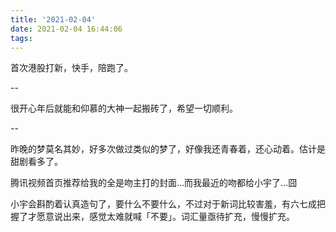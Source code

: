 ```yaml
---
title: '2021-02-04'
date: 2021-02-04 16:44:06
tags:
---
```


首次港股打新，快手，陪跑了。

--

很开心年后就能和仰慕的大神一起搬砖了，希望一切顺利。

--

昨晚的梦莫名其妙，好多次做过类似的梦了，好像我还青春着，还心动着。估计是甜剧看多了。

腾讯视频首页推荐给我的全是吻主打的封面...而我最近的吻都给小宇了...囧

小宇会斟酌着认真造句了，要什么不要什么，不过对于新词比较害羞，有六七成把握了才愿意说出来，感觉太难就喊「不要」。词汇量亟待扩充，慢慢扩充。



